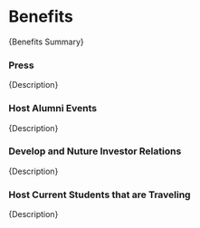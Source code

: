 # Benefits

{Benefits Summary}

### Press

{Description}

### Host Alumni Events

{Description}

### Develop and Nuture Investor Relations

{Description}

### Host Current Students that are Traveling

{Description}